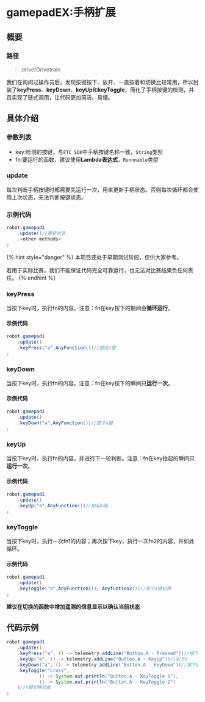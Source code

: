 # gamepadEX:手柄扩展

## 概要
### 路径
> drive/Drivetrain

我们在询问过操作员后，发现按键按下、放开、一直按着和切换比较常用，所以封装了**keyPress**、**keyDown**、**keyUp**和**keyToggle**，简化了手柄按键的检测，并且实现了链式调用，让代码更加简洁、易懂。
## 具体介绍
### 参数列表
- key:检测的按键，与```FTC SDK```中手柄按键名称一致，```String```类型
- fn:要运行的函数，建议使用**Lambda表达式**，```Runnnable```类型

### update
每次判断手柄按键时都需要先运行一次，用来更新手柄状态。否则每次循环都会使用上次状态，无法判断按键状态。
### 示例代码
```java
robot.gamepad1
    .update()//更新状态
    .<other methods>
;
```
{% hint style="danger" %}
本项目还处于早期测试阶段，仅供大家参考。

若用于实际比赛，我们不能保证代码完全可靠运行，也无法对比赛结果负任何责任。
{% endhint %}

### keyPress
当按下key时，执行fn的内容。注意：fn在key按下的期间会**循环运行**。
#### 示例代码
```java
robot.gamepad1
    .update()
    .keyPress("a",AnyFunction())//按住a键
;
```

### keyDown
当按下key时，执行fn的内容。注意：fn在key按下的瞬间只**运行一次**。
#### 示例代码
```java
robot.gamepad1
    .update()
    .keyDown("a",AnyFunction())//按下a键
;
```

### keyUp
当按下key时，执行fn的内容，并进行下一轮判断。注意：fn在key抬起的瞬间只**运行一次**。
#### 示例代码
```java
robot.gamepad1
    .update()
    .keyUp("a",AnyFunction())//抬起a键
;
```

### keyToggle
当按下key时，执行一次fn1的内容；再次按下key，执行一次fn2的内容，并如此循环。
#### 示例代码
```java
robot.gamepad1
    .update()
    .keyToggle("a",AnyFunction1(), Anyfuntion2())//按下a键切换
;
```

**建议在切换的函数中增加遥测的信息显示以确认当前状态**
## 代码示例
```java
robot.gamepad1
    .update()
    .keyPress("a", () -> telemetry.addLine("Button.A - Pressed"))//按下a
    .keyUp("a", () -> telemetry.addLine("Button.A - KeyUp"))//松开a
    .keyDown("a", () -> telemetry.addLine("Button.A - KeyDown"))//按下a的瞬间
    .keyToggle("cross",
            () -> System.out.println("Button.A - KeyToggle 1"),
            () -> System.out.println("Button.A - KeyToggle 2")
    )//x键切换功能
;
```